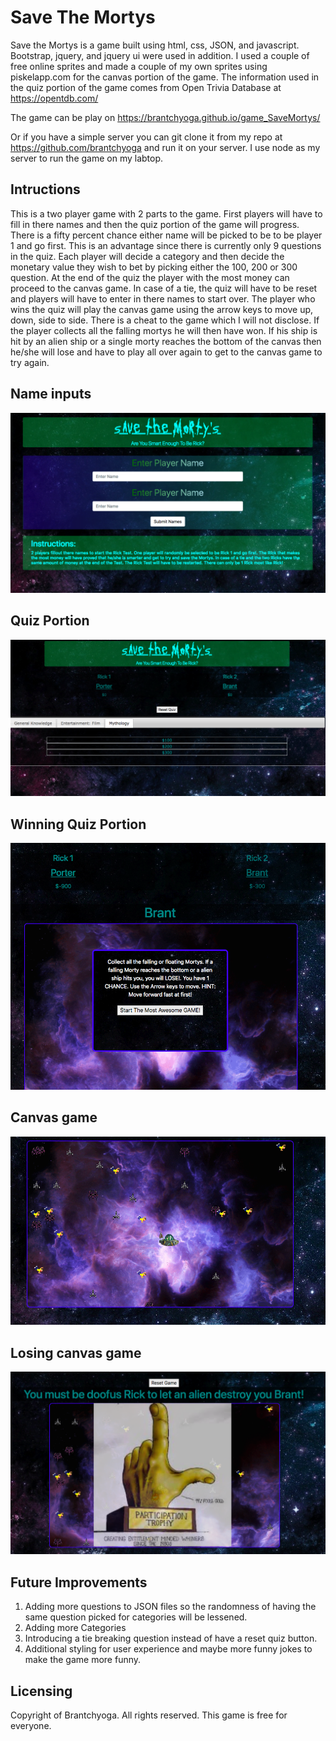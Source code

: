 # Save The Mortys
Save the Mortys is a game built using html, css, JSON, and javascript. Bootstrap, jquery, and jquery ui were used in addition. I used a couple of free online sprites and made a couple of my own sprites using piskelapp.com for the canvas portion of the game. The information used in the quiz portion of the game comes from Open Trivia Database at https://opentdb.com/

The game can be play on https://brantchyoga.github.io/game_SaveMortys/

Or if you have a simple server you can git clone it from my repo at https://github.com/brantchyoga and run it on your server. I use node as my server to run the game on my labtop.


## Intructions
This is a two player game with 2 parts to the game. First players will have to fill in there names and then the quiz portion of the game will progress. There is a fifty percent chance either name will be picked to be to be player 1 and go first. This is an advantage since there is currently only 9 questions in the quiz. Each player will decide a category and then decide the monetary value they wish to bet by picking either the 100, 200 or 300 question. At the end of the quiz the player with the most money can proceed to the canvas game. In case of a tie, the quiz will have to be reset and players will have to enter in there names to start over. The player who wins the quiz will play the canvas game using the arrow keys to move up, down, side to side. There is a cheat to the game which I will not disclose. If the player collects all the falling mortys he will then have won. If his ship is hit by an alien ship or a single morty reaches the bottom of the canvas then he/she will lose and have to play all over again to get to the canvas game to try again.

## Name inputs
![screenshot](screenshot1.png)
## Quiz Portion
![screenshot](screenshot2.png)
## Winning Quiz Portion
![screenshot](screenshot3.png)
## Canvas game
![screenshot](screenshot4.png)
## Losing canvas game
![screenshot](screenshot5.png)

## Future Improvements
1. Adding more questions to JSON files so the randomness of having the same question picked for categories will be lessened.
2. Adding more Categories
3. Introducing a tie breaking question instead of have a reset quiz button.
4. Additional styling for user experience and maybe more funny jokes to make the game more funny.

## Licensing 
Copyright of Brantchyoga. All rights reserved. This game is free for everyone.